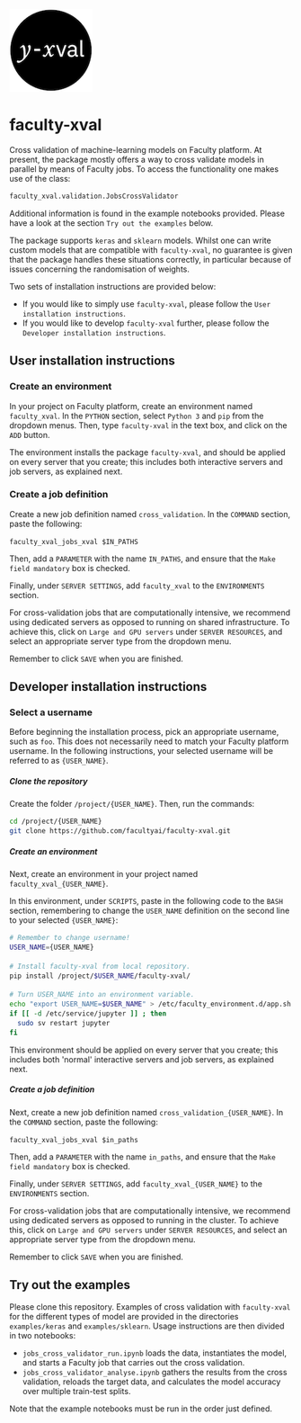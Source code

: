 ![img|small](img/logo.png)
# faculty-xval
Cross validation of machine-learning models on Faculty platform. At present, the package mostly offers a way to cross validate models in parallel by means of Faculty jobs. To access the functionality one makes use of the class:

```python
faculty_xval.validation.JobsCrossValidator
```
Additional information is found in the example notebooks provided. Please have a look at the section `Try out the examples` below.

The package supports `keras` and `sklearn` models. Whilst one can write custom models that are compatible with `faculty-xval`, no guarantee is given that the package handles these situations correctly, in particular because of issues concerning the randomisation of weights.

Two sets of installation instructions are provided below:
* If you would like to simply use `faculty-xval`, please follow the `User installation instructions`.
* If you would like to develop `faculty-xval` further, please follow the `Developer installation instructions`.

## User installation instructions

### Create an environment
In your project on Faculty platform, create an environment named `faculty_xval`. In the `PYTHON` section, select `Python 3` and `pip` from the dropdown menus. Then, type `faculty-xval` in the text box, and click on the `ADD` button.

The environment installs the package `faculty-xval`, and should be applied on every server that you create; this includes both interactive servers and job servers, as explained next.

### Create a job definition
Create a new job definition named `cross_validation`. In the `COMMAND` section, paste the following:

`faculty_xval_jobs_xval $IN_PATHS`

Then, add a `PARAMETER` with the name `IN_PATHS`, and ensure that the `Make field mandatory` box is checked.

Finally, under `SERVER SETTINGS`, add `faculty_xval` to the `ENVIRONMENTS` section.

For cross-validation jobs that are computationally intensive, we recommend using dedicated servers as opposed to running on shared infrastructure. To achieve this, click on `Large and GPU servers` under `SERVER RESOURCES`, and select an appropriate server type from the dropdown menu.

Remember to click `SAVE` when you are finished.

## Developer installation instructions

### Select a username
Before beginning the installation process, pick an appropriate username, such as `foo`. This does not necessarily need to match your Faculty platform username. In the following instructions, your selected username will be referred to as `{USER_NAME}`.

##### Clone the repository
Create the folder `/project/{USER_NAME}`. Then, run the commands:

```bash
cd /project/{USER_NAME}
git clone https://github.com/facultyai/faculty-xval.git
```

##### Create an environment
Next, create an environment in your project named `faculty_xval_{USER_NAME}`.

In this environment, under `SCRIPTS`, paste in the following code to the `BASH` section, remembering to change the `USER_NAME` definition on the second line to your selected `{USER_NAME}`:

```bash
# Remember to change username!
USER_NAME={USER_NAME}

# Install faculty-xval from local repository.
pip install /project/$USER_NAME/faculty-xval/

# Turn USER_NAME into an environment variable.
echo "export USER_NAME=$USER_NAME" > /etc/faculty_environment.d/app.sh
if [[ -d /etc/service/jupyter ]] ; then 
  sudo sv restart jupyter
fi
```

This environment should be applied on every server that you create; this includes both 'normal' interactive servers and job servers, as explained next.

##### Create a job definition
Next, create a new job definition named `cross_validation_{USER_NAME}`. In the `COMMAND` section, paste the following:

`faculty_xval_jobs_xval $in_paths`

Then, add a `PARAMETER` with the name `in_paths`, and ensure that the `Make field mandatory` box is checked.

Finally, under `SERVER SETTINGS`, add `faculty_xval_{USER_NAME}` to the `ENVIRONMENTS` section.

For cross-validation jobs that are computationally intensive, we recommend using dedicated servers as opposed to running in the cluster. To achieve this, click on `Large and GPU servers` under `SERVER RESOURCES`, and select an appropriate server type from the dropdown menu.

Remember to click `SAVE` when you are finished.

## Try out the examples
Please clone this repository. Examples of cross validation with `faculty-xval` for the different types of model are provided in the directories `examples/keras` and `examples/sklearn`. Usage instructions are then divided in two notebooks:

* `jobs_cross_validator_run.ipynb` loads the data, instantiates the model, and starts a Faculty job that carries out the cross validation.
* `jobs_cross_validator_analyse.ipynb` gathers the results from the cross validation, reloads the target data, and calculates the model accuracy over multiple train-test splits.

Note that the example notebooks must be run in the order just defined.
